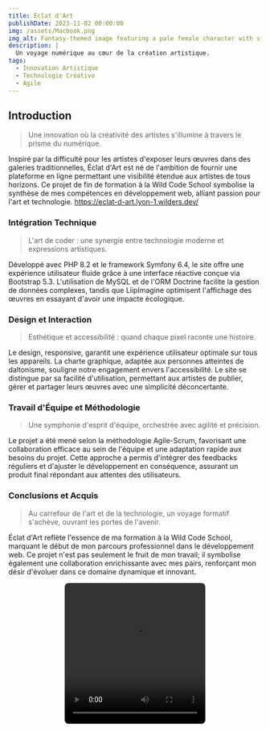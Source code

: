 ```yaml
---
title: Éclat d'Art
publishDate: 2023-11-02 00:00:00
img: /assets/Macbook.png
img_alt: Fantasy-themed image featuring a pale female character with striking blue eyes and silver hair, adorned with subtle facial markings.
description: |
  Un voyage numérique au cœur de la création artistique.
tags:
  - Innovation Artistique
  - Technologie Créative
  - Agile
---
```


## Introduction

> Une innovation où la créativité des artistes s'illumine à travers le prisme du numérique.

 Inspiré par la difficulté pour les artistes d'exposer leurs œuvres dans des galeries traditionnelles, Éclat d'Art est né de l'ambition de fournir une plateforme en ligne permettant une visibilité étendue aux artistes de tous horizons. Ce projet de fin de formation à la Wild Code School symbolise la synthèse de mes compétences en développement web, alliant passion pour l'art et technologie.
 https://eclat-d-art.lyon-1.wilders.dev/

### Intégration Technique

> L'art de coder : une synergie entre technologie moderne et expressions artistiques.

Développé avec PHP 8.2 et le framework Symfony 6.4, le site offre une expérience utilisateur fluide grâce à une interface réactive conçue via Bootstrap 5.3. L'utilisation de MySQL et de l'ORM Doctrine facilite la gestion de données complexes, tandis que LiipImagine optimisent l'affichage des œuvres en essayant d'avoir une impacte écologique.

### Design et Interaction

> Esthétique et accessibilité : quand chaque pixel raconte une histoire.

 Le design, responsive, garantit une expérience utilisateur optimale sur tous les appareils. La charte graphique, adaptée aux personnes atteintes de daltonisme, souligne notre engagement envers l'accessibilité. Le site se distingue par sa facilité d'utilisation, permettant aux artistes de publier, gérer et partager leurs œuvres avec une simplicité déconcertante.

### Travail d'Équipe et Méthodologie

> Une symphonie d'esprit d'équipe, orchestrée avec agilité et précision.

Le projet a été mené selon la méthodologie Agile-Scrum, favorisant une collaboration efficace au sein de l'équipe et une adaptation rapide aux besoins du projet. Cette approche a permis d'intégrer des feedbacks réguliers et d'ajuster le développement en conséquence, assurant un produit final répondant aux attentes des utilisateurs.

### Conclusions et Acquis

>Au carrefour de l'art et de la technologie, un voyage formatif s'achève, ouvrant les portes de l'avenir.

 Éclat d'Art reflète l'essence de ma formation à la Wild Code School, marquant le début de mon parcours professionnel dans le développement web. Ce projet n'est pas seulement le fruit de mon travail; il symbolise également une collaboration enrichissante avec mes pairs, renforçant mon désir d'évoluer dans ce domaine dynamique et innovant.

 <div class="flex-container">
  <video controls width="250" controlslist="nodownload">
    <source src="/assets/videos/demo.mp4" type="video/webm"/>
  </video>
</div>

<style>
  .flex-container {
    display: flex;
    justify-content: center;
  }

  video{
    border-radius: 8px;
    height: 20em;
    width: 20em;
  }
</style>
